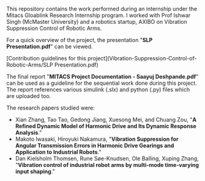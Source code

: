 This repository contains the work performed during an internship under the Mitacs Gloablink Research Internship program. I worked with Prof Ishwar Singh (McMaster University) and a robotics startup, AXIBO on Vibration Suppression Control of Robotic Arms.

For a quick overview of the project, the presentation "**SLP Presentation.pdf**" can be viewed. 

[Contribution guidelines for this project](Vibration-Suppression-Control-of-Robotic-Arms/SLP Presentation.pdf)

The final report "**MITACS Project Documentation - Saayuj Deshpande.pdf**" can be used as a guideline for the sequential work done during this project. The report references various simulink (.slx) and python (.py) files which are uploaded too.

The research papers studied were:
- Xian Zhang, Tao Tao, Gedong Jiang, Xuesong Mei, and Chuang Zou, "**A Refined Dynamic Model of Harmonic Drive and Its Dynamic Response Analysis**."
- Makoto Iwasaki, Hiroyuki Nakamura, "**Vibration Suppression for Angular Transmission Errors in Harmonic Drive Gearings and Application to Industrial Robots**."
- Dan Kielsholm Thomsen, Rune Søe-Knudsen, Ole Balling, Xuping Zhang, "**Vibration control of industrial robot arms by multi-mode time-varying input shaping**."
